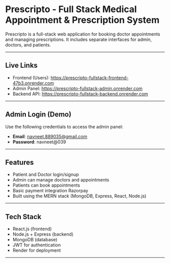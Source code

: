 # Prescripto - Full Stack Medical Appointment & Prescription System

Prescripto is a full-stack web application for booking doctor appointments and managing prescriptions. It includes separate interfaces for admin, doctors, and patients.

---

## Live Links

- Frontend (Users): https://prescripto-fullstack-frontend-47b3.onrender.com  
- Admin Panel: https://prescripto-fullstack-admin.onrender.com  
- Backend API: https://prescripto-fullstack-backend.onrender.com

---

## Admin Login (Demo)

Use the following credentials to access the admin panel:

- **Email**: navneet.889035@gmail.com  
- **Password**: navneet@039

---

## Features

- Patient and Doctor login/signup
- Admin can manage doctors and appointments
- Patients can book appointments 
- Basic payment integration Razorpay
- Built using the MERN stack (MongoDB, Express, React, Node.js)

---

## Tech Stack

- React.js (frontend)
- Node.js + Express (backend)
- MongoDB (database)
- JWT for authentication
- Render for deployment

---


